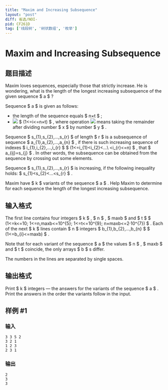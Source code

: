 ```yaml
---
title: "Maxim and Increasing Subsequence"
layout: "post"
diff: 省选/NOI-
pid: CF261D
tag: ['线段树', '树状数组', '枚举']
---
```


# Maxim and Increasing Subsequence

## 题目描述

Maxim loves sequences, especially those that strictly increase. He is wondering, what is the length of the longest increasing subsequence of the given sequence $ a $ ?

Sequence $ a $ is given as follows:

- the length of the sequence equals $ n×t $ ;
- ![](https://cdn.luogu.com.cn/upload/vjudge_pic/CF261D/62550b81a494c59fe3493af08329ebf8f9d7bb9b.png) $ (1<=i<=n×t) $ , where operation ![](https://cdn.luogu.com.cn/upload/vjudge_pic/CF261D/946bcc44e053027f1f6b5dfc3143583e661988f5.png) means taking the remainder after dividing number $ x $ by number $ y $ .

Sequence $ s_{1},s_{2},...,s_{r} $ of length $ r $ is a subsequence of sequence $ a_{1},a_{2},...,a_{n} $ , if there is such increasing sequence of indexes $ i_{1},i_{2},...,i_{r} $ $ (1<=i_{1}&lt;i_{2}&lt;...\ &lt;i_{r}<=n) $ , that $ a_{ij}=s_{j} $ . In other words, the subsequence can be obtained from the sequence by crossing out some elements.

Sequence $ s_{1},s_{2},...,s_{r} $ is increasing, if the following inequality holds: $ s_{1}&lt;s_{2}&lt;...&lt;s_{r} $ .

Maxim have $ k $ variants of the sequence $ a $ . Help Maxim to determine for each sequence the length of the longest increasing subsequence.

## 输入格式

The first line contains four integers $ k $ , $ n $ , $ maxb $ and $ t $ $ (1<=k<=10; 1<=n,maxb<=10^{5}; 1<=t<=10^{9}; n×maxb<=2·10^{7}) $ . Each of the next $ k $ lines contain $ n $ integers $ b_{1},b_{2},...,b_{n} $ $ (1<=b_{i}<=maxb) $ .

Note that for each variant of the sequence $ a $ the values $ n $ , $ maxb $ and $ t $ coincide, the only arrays $ b $ s differ.

The numbers in the lines are separated by single spaces.

## 输出格式

Print $ k $ integers — the answers for the variants of the sequence $ a $ . Print the answers in the order the variants follow in the input.

## 样例 #1

### 输入

```
3 3 5 2
3 2 1
1 2 3
2 3 1

```

### 输出

```
2
3
3

```

